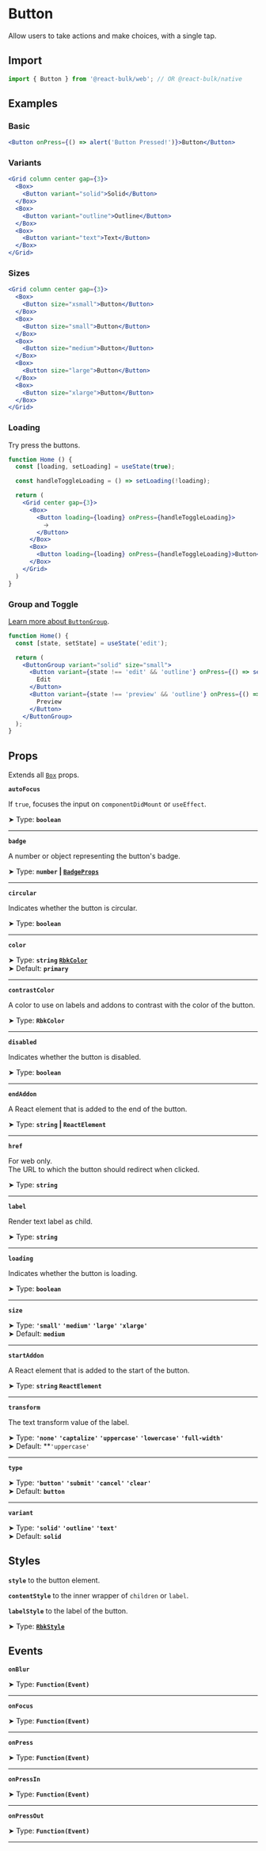 # Button

Allow users to take actions and make choices, with a single tap.

## Import

```jsx
import { Button } from '@react-bulk/web'; // OR @react-bulk/native
```

## Examples

### Basic

```jsx live
<Button onPress={() => alert('Button Pressed!')}>Button</Button>
```

### Variants

```jsx live
<Grid column center gap={3}>
  <Box>
    <Button variant="solid">Solid</Button>
  </Box>
  <Box>
    <Button variant="outline">Outline</Button>
  </Box>
  <Box>
    <Button variant="text">Text</Button>
  </Box>
</Grid>
```

### Sizes

```jsx live
<Grid column center gap={3}>
  <Box>
    <Button size="xsmall">Button</Button>
  </Box>
  <Box>
    <Button size="small">Button</Button>
  </Box>
  <Box>
    <Button size="medium">Button</Button>
  </Box>
  <Box>
    <Button size="large">Button</Button>
  </Box>
  <Box>
    <Button size="xlarge">Button</Button>
  </Box>
</Grid>
```

### Loading

Try press the buttons.

```jsx live
function Home () {
  const [loading, setLoading] = useState(true);

  const handleToggleLoading = () => setLoading(!loading);

  return (
    <Grid center gap={3}>
      <Box>
        <Button loading={loading} onPress={handleToggleLoading}>
          🡢
        </Button>
      </Box>
      <Box>
        <Button loading={loading} onPress={handleToggleLoading}>Button</Button>
      </Box>
    </Grid>
  )
}
```

### Group and Toggle

[Learn more about `ButtonGroup`](/docs/forms/button-group).

```jsx live
function Home() {
  const [state, setState] = useState('edit');

  return (
    <ButtonGroup variant="solid" size="small">
      <Button variant={state !== 'edit' && 'outline'} onPress={() => setState('edit')}>
        Edit
      </Button>
      <Button variant={state !== 'preview' && 'outline'} onPress={() => setState('preview')}>
        Preview
      </Button>
    </ButtonGroup>
  );
}
```

## Props

Extends all [`Box`](/docs/core/box#props) props.

**`autoFocus`**

If `true`, focuses the input on `componentDidMount` or `useEffect`.

➤ Type: **`boolean`** <br/>

---

**`badge`**

A number or object representing the button's badge.

➤ Type: **`number` | [`BadgeProps`](/docs/feedback/badge#props)** <br/>

---

**`circular`**

Indicates whether the button is circular.

➤ Type: **`boolean`** <br/>

---

**`color`**

➤ Type: **`string` [`RbkColor`](/docs/type-reference/rbk-color)** <br/>
➤ Default: **`primary`**

---

**`contrastColor`**

A color to use on labels and addons to contrast with the color of the button.

➤ Type: **`RbkColor`** <br/>

---

**`disabled`**

Indicates whether the button is disabled.

➤ Type: **`boolean`** <br/>

---

**`endAddon`**

A React element that is added to the end of the button.

➤ Type: **`string` | `ReactElement`** <br/>

---

**`href`**

For web only.<br/>
The URL to which the button should redirect when clicked.

➤ Type: **`string`** <br/>

---

**`label`**

Render text label as child.

➤ Type: **`string`** <br/>

---

**`loading`**

Indicates whether the button is loading.

➤ Type: **`boolean`** <br/>

---

**`size`**

➤ Type: **`'small'` `'medium'` `'large'` `'xlarge'`** <br/>
➤ Default: **`medium`**

---

**`startAddon`**

A React element that is added to the start of the button.

➤ Type: **`string` `ReactElement`** <br/>

---

**`transform`**

The text transform value of the label.

➤ Type: **`'none'` `'captalize'` `'uppercase'` `'lowercase'` `'full-width'`** <br/>
➤ Default: **`'uppercase'` <br/>

---

**`type`**

➤ Type: **`'button'` `'submit'` `'cancel'` `'clear'`** <br/>
➤ Default: **`button`**

---

**`variant`**

➤ Type: **`'solid'` `'outline'` `'text'`** <br/>
➤ Default: **`solid`**

## Styles

**`style`** to the button element.

**`contentStyle`** to the inner wrapper of `children` or `label`.

**`labelStyle`** to the label of the button.

➤ Type: **[`RbkStyle`](/docs/type-reference/rbk-style)** <br/>

## Events

**`onBlur`**

➤ Type: **`Function(Event)`** <br/>

---

**`onFocus`**

➤ Type: **`Function(Event)`** <br/>

---

**`onPress`**

➤ Type: **`Function(Event)`** <br/>

---

**`onPressIn`**

➤ Type: **`Function(Event)`** <br/>

---

**`onPressOut`**

➤ Type: **`Function(Event)`** <br/>

---
